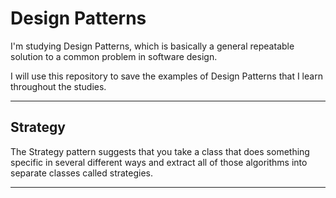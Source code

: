 # Design Patterns

I'm studying Design Patterns, which is basically a general repeatable solution to a common problem in software design.

I will use this repository to save the examples of Design Patterns that I learn throughout the studies.

____

## Strategy 

The Strategy pattern suggests that you take a class that does something specific in several different ways and extract all of those algorithms into separate classes called strategies.

____
